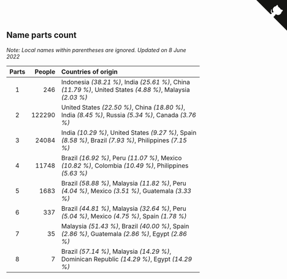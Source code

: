 ## Name parts count

*Note: Local names within parentheses are ignored.*
*Updated on  8 June 2022*

| Parts | People | Countries of origin |
| :--: | ---: | :--- |
| 1 | 246 | Indonesia *(38.21 %)*, India *(25.61 %)*, China *(11.79 %)*, United States *(4.88 %)*, Malaysia *(2.03 %)* |
| 2 | 122290 | United States *(22.50 %)*, China *(18.80 %)*, India *(8.45 %)*, Russia *(5.34 %)*, Canada *(3.76 %)* |
| 3 | 24084 | India *(10.29 %)*, United States *(9.27 %)*, Spain *(8.58 %)*, Brazil *(7.93 %)*, Philippines *(7.15 %)* |
| 4 | 11748 | Brazil *(16.92 %)*, Peru *(11.07 %)*, Mexico *(10.82 %)*, Colombia *(10.49 %)*, Philippines *(5.63 %)* |
| 5 | 1683 | Brazil *(58.88 %)*, Malaysia *(11.82 %)*, Peru *(4.04 %)*, Mexico *(3.51 %)*, Guatemala *(3.33 %)* |
| 6 | 337 | Brazil *(44.81 %)*, Malaysia *(32.64 %)*, Peru *(5.04 %)*, Mexico *(4.75 %)*, Spain *(1.78 %)* |
| 7 | 35 | Malaysia *(51.43 %)*, Brazil *(40.00 %)*, Spain *(2.86 %)*, Guatemala *(2.86 %)*, Egypt *(2.86 %)* |
| 8 | 7 | Brazil *(57.14 %)*, Malaysia *(14.29 %)*, Dominican Republic *(14.29 %)*, Egypt *(14.29 %)* |


<a href="https://github.com/jonatanklosko/wca_statistics" class="github-corner" aria-label="View source on Github"><svg width="80" height="80" viewBox="0 0 250 250" style="fill:#151513; color:#fff; position: absolute; top: 0; border: 0; right: 0;" aria-hidden="true"><path d="M0,0 L115,115 L130,115 L142,142 L250,250 L250,0 Z"></path><path d="M128.3,109.0 C113.8,99.7 119.0,89.6 119.0,89.6 C122.0,82.7 120.5,78.6 120.5,78.6 C119.2,72.0 123.4,76.3 123.4,76.3 C127.3,80.9 125.5,87.3 125.5,87.3 C122.9,97.6 130.6,101.9 134.4,103.2" fill="currentColor" style="transform-origin: 130px 106px;" class="octo-arm"></path><path d="M115.0,115.0 C114.9,115.1 118.7,116.5 119.8,115.4 L133.7,101.6 C136.9,99.2 139.9,98.4 142.2,98.6 C133.8,88.0 127.5,74.4 143.8,58.0 C148.5,53.4 154.0,51.2 159.7,51.0 C160.3,49.4 163.2,43.6 171.4,40.1 C171.4,40.1 176.1,42.5 178.8,56.2 C183.1,58.6 187.2,61.8 190.9,65.4 C194.5,69.0 197.7,73.2 200.1,77.6 C213.8,80.2 216.3,84.9 216.3,84.9 C212.7,93.1 206.9,96.0 205.4,96.6 C205.1,102.4 203.0,107.8 198.3,112.5 C181.9,128.9 168.3,122.5 157.7,114.1 C157.9,116.9 156.7,120.9 152.7,124.9 L141.0,136.5 C139.8,137.7 141.6,141.9 141.8,141.8 Z" fill="currentColor" class="octo-body"></path></svg></a><style>.github-corner:hover .octo-arm{animation:octocat-wave 560ms ease-in-out}@keyframes octocat-wave{0%,100%{transform:rotate(0)}20%,60%{transform:rotate(-25deg)}40%,80%{transform:rotate(10deg)}}@media (max-width:500px){.github-corner:hover .octo-arm{animation:none}.github-corner .octo-arm{animation:octocat-wave 560ms ease-in-out}}</style>
